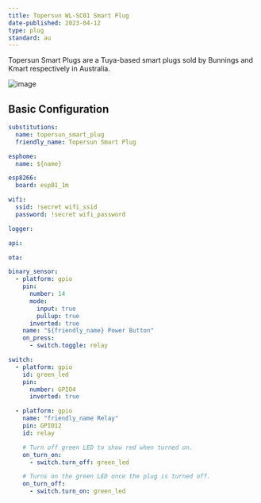 ```yaml
---
title: Topersun WL-SC01 Smart Plug
date-published: 2023-04-12
type: plug
standard: au
---
```


Topersun Smart Plugs are a Tuya-based smart plugs
sold by Bunnings and Kmart respectively in Australia.

![image](/brilliant-mirabella-genio-smart-plugs.jpg)

## Basic Configuration

``` yaml
substitutions:
  name: topersun_smart_plug
  friendly_name: Topersun Smart Plug

esphome:
  name: ${name}

esp8266:
  board: esp01_1m

wifi:
  ssid: !secret wifi_ssid
  password: !secret wifi_password

logger:

api:

ota:

binary_sensor:
  - platform: gpio
    pin:
      number: 14
      mode:
        input: true
        pullup: true
      inverted: true
    name: "${friendly_name} Power Button"
    on_press:
      - switch.toggle: relay

switch:
  - platform: gpio
    id: green_led
    pin:
      number: GPIO4
      inverted: true

  - platform: gpio
    name: "friendly_name Relay"
    pin: GPIO12
    id: relay

    # Turn off green LED to show red when turned on.
    on_turn_on:
      - switch.turn_off: green_led

    # Turns on the green LED once the plug is turned off.
    on_turn_off:
      - switch.turn_on: green_led
```